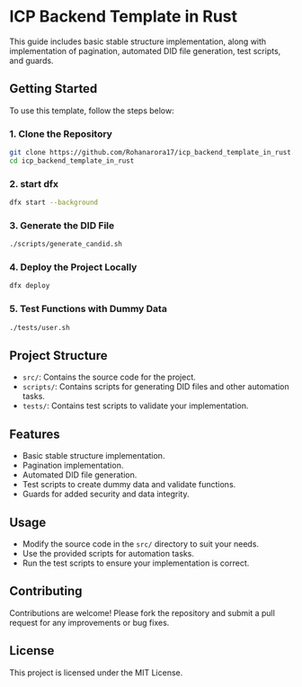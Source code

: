 # ICP Backend Template in Rust

This guide includes basic stable structure implementation, along with implementation of pagination, automated DID file generation, test scripts, and guards.

## Getting Started

To use this template, follow the steps below:

### 1. Clone the Repository

```bash
git clone https://github.com/Rohanarora17/icp_backend_template_in_rust.git
cd icp_backend_template_in_rust
```

### 2. start dfx
```bash
dfx start --background
```

### 3. Generate the DID File
```bash
./scripts/generate_candid.sh
```
### 4. Deploy the Project Locally 
```bash
dfx deploy
```

### 5. Test Functions with Dummy Data
```bash
./tests/user.sh
```

## Project Structure

- `src/`: Contains the source code for the project.
- `scripts/`: Contains scripts for generating DID files and other automation tasks.
- `tests/`: Contains test scripts to validate your implementation.

## Features

- Basic stable structure implementation.
- Pagination implementation.
- Automated DID file generation.
- Test scripts to create dummy data and validate functions.
- Guards for added security and data integrity.

## Usage

- Modify the source code in the `src/` directory to suit your needs.
- Use the provided scripts for automation tasks.
- Run the test scripts to ensure your implementation is correct.

## Contributing

Contributions are welcome! Please fork the repository and submit a pull request for any improvements or bug fixes.

## License

This project is licensed under the MIT License.
